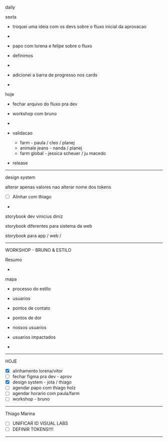 daily

sexta
- troquei uma ideia com os devs sobre o fluxo inicial da aprovacao
- 
- papo com lorena e felipe sobre o fluxo
- definimos
- 
- adicionei a barra de progresso nos cards

-

hoje
- fechar arquivo do fluxo pra dev
- workshop com bruno
- 
- validacao
	- farm - paula / cleo / planej
	- animale jeans - nanda / planej
	- farm global - jessica scheuer / ju macedo

- release

---

design system

alterar apenas valores
nao alterar nome dos tokens

- [ ] Alinhar com thiago

-

storybook dev
vinicius diniz

storybook diferentes para sistema da web

storybook para app / web /



---


WORKSHOP - BRUNO & ESTILO

Resumo

-

mapa
- processo do estilo
- usuarios
- pontos de contato
- pontos de dor

- nossos usuarios
- usuarios impactados

-



---

HOJE
- [x] alinhamento lorena/vitor
- [ ] fechar figma pra dev - aprov
- [x] design system - jota / thiago
- [ ] agendar papo com thiago holz
- [ ] agendar horario com paula/farm
- [ ] workshop - bruno

---

Thiago
Marina

- [ ] UNIFICAR ID VISUAL LABS
- [ ] DEFINIR TOKENS!!!!

---

